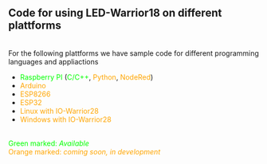 ## Code for using LED-Warrior18 on different plattforms

<br>
For the following plattforms we have sample code for different programming languages and appliactions  

<br>

- <span style="color: lime">Raspberry PI</span> (<span style="color: lime">C/C++</span>, <span style="color: orange">Python</span>, <span style="color: orange">NodeRed</span>)
- <span style="color: orange">Arduino</span>
- <span style="color: orange">ESP8266</span>
- <span style="color: orange">ESP32</span>
- <span style="color: orange">Linux with IO-Warrior28</span>
- <span style="color: orange">Windows with IO-Warrior28</span>
<br><br>

<span style="color: lime">Green marked: *Available*</span>  
<span style="color: orange">Orange marked: *coming soon, in development*</span>

